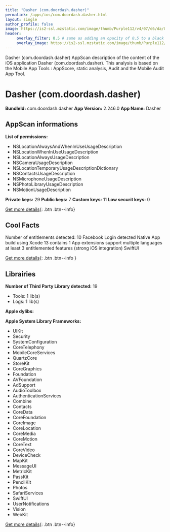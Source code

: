```yaml
---
title: "Dasher (com.doordash.dasher)"
permalink: /apps/ios/com.doordash.dasher.html
layout: single
author_profile: false
image: https://is2-ssl.mzstatic.com/image/thumb/Purple112/v4/07/d6/da/07d6da9a-92c5-4ece-1400-d9f989980c06/AppIcon-0-1x_U007emarketing-0-5-0-sRGB-85-220.png/512x512bb.jpg
header: 
     overlay_filter: 0.5 # same as adding an opacity of 0.5 to a black background
     overlay_image: https://is2-ssl.mzstatic.com/image/thumb/Purple112/v4/07/d6/da/07d6da9a-92c5-4ece-1400-d9f989980c06/AppIcon-0-1x_U007emarketing-0-5-0-sRGB-85-220.png/512x512bb.jpg
---
```

Dasher (com.doordash.dasher) AppScan description of the content of the iOS application Dasher (com.doordash.dasher). This analysis is based on the Mobile App Tools : AppScore, static analysis, Audit and the Mobile Audit App Tool.

# Dasher (com.doordash.dasher)

**BundleId:** com.doordash.dasher
**App Version:** 2.246.0
**App Name:** Dasher


## AppScan informations 

**List of permissions:** 
- NSLocationAlwaysAndWhenInUseUsageDescription
- NSLocationWhenInUseUsageDescription
- NSLocationAlwaysUsageDescription
- NSCameraUsageDescription
- NSLocationTemporaryUsageDescriptionDictionary
- NSContactsUsageDescription
- NSMicrophoneUsageDescription
- NSPhotoLibraryUsageDescription
- NSMotionUsageDescription
  
  
**Private keys:** 29
**Public keys:** 7
**Custom keys:** 11
**Low securit keys:** 0
  
[Get more details](/pricing.html){: .btn .btn--info}

## Cool Facts

Number of entitlements detected: 10
Facebook Login detected
Native App
build using Xcode 13
contains 1 App extensions
support multiple languages
at least 3 entitlemented features (strong iOS integration)
SwiftUI
  
[Get more details](/pricing.html){: .btn .btn--info }

## Librairies 
**Number of Third Party Library detected:** 19
- Tools: 1 lib(s)
- Logs: 1 lib(s)


**Apple dylibs:**


**Apple System Library Frameworks:**
- UIKit
- Security
- SystemConfiguration
- CoreTelephony
- MobileCoreServices
- QuartzCore
- StoreKit
- CoreGraphics
- Foundation
- AVFoundation
- AdSupport
- AudioToolbox
- AuthenticationServices
- Combine
- Contacts
- CoreData
- CoreFoundation
- CoreImage
- CoreLocation
- CoreMedia
- CoreMotion
- CoreText
- CoreVideo
- DeviceCheck
- MapKit
- MessageUI
- MetricKit
- PassKit
- PencilKit
- Photos
- SafariServices
- SwiftUI
- UserNotifications
- Vision
- WebKit


  
[Get more details](/pricing.html){: .btn .btn--info}

